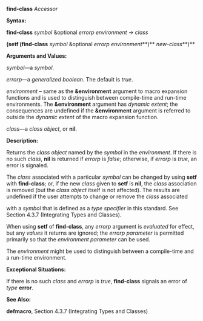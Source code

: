 **find-class** *Accessor* 



**Syntax:** 



**find-class** *symbol* &amp;optional *errorp environment → class* 



**(setf (find-class** *symbol* &amp;optional *errorp environment***)** *new-class***)** 



**Arguments and Values:** 



*symbol*—a *symbol*. 



*errorp*—a *generalized boolean*. The default is *true*. 



*environment* – same as the **&amp;environment** argument to macro expansion functions and is used to distinguish between compile-time and run-time environments. The **&amp;environment** argument has *dynamic extent*; the consequences are undefined if the **&amp;environment** argument is referred to outside the *dynamic extent* of the macro expansion function. 



*class*—a *class object*, or **nil**. 







 



 



**Description:** 



Returns the *class object* named by the *symbol* in the *environment*. If there is no such *class*, **nil** is returned if *errorp* is *false*; otherwise, if *errorp* is *true*, an error is signaled. 



The *class* associated with a particular *symbol* can be changed by using **setf** with **find-class**; or, if the new *class* given to **setf** is **nil**, the *class* association is removed (but the *class object* itself is not affected). The results are undefined if the user attempts to change or remove the *class* associated 



with a *symbol* that is defined as a *type specifier* in this standard. See Section 4.3.7 (Integrating Types and Classes). 



When using **setf** of **find-class**, any *errorp* argument is *evaluated* for effect, but any *values* it returns are ignored; the *errorp parameter* is permitted primarily so that the *environment parameter* can be used. 



The *environment* might be used to distinguish between a compile-time and a run-time environment. 



**Exceptional Situations:** 



If there is no such *class* and *errorp* is *true*, **find-class** signals an error of *type* **error**. 



**See Also:** 



**defmacro**, Section 4.3.7 (Integrating Types and Classes) 



